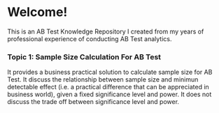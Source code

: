 # Welcome!
This is an AB Test Knowledge Repository I created from my years of professional experience of conducting AB Test analytics.

### Topic 1: Sample Size Calculation For AB Test
It provides a business practical solution to calculate sample size for AB Test.
It discuss the relationship between sample size and minimun detectable effect (i.e. a practical difference that can be appreciated in business world), given a fixed significance level and power. 
It does not discuss the trade off between significance level and power.

